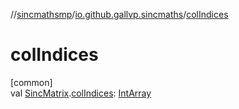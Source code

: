 //[sincmathsmp](../../index.md)/[io.github.gallvp.sincmaths](index.md)/[colIndices](col-indices.md)

# colIndices

[common]\
val [SincMatrix](-sinc-matrix/index.md).[colIndices](col-indices.md): [IntArray](https://kotlinlang.org/api/latest/jvm/stdlib/kotlin/-int-array/index.html)
